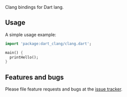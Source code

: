 Clang bindings for Dart lang.

## Usage

A simple usage example:

```dart
import 'package:dart_clang/clang.dart';

main() {
  printHello();
}
```

## Features and bugs

Please file feature requests and bugs at the [issue tracker][tracker].

[tracker]: https://github.com/bitbeast18/dart_clang/issues
